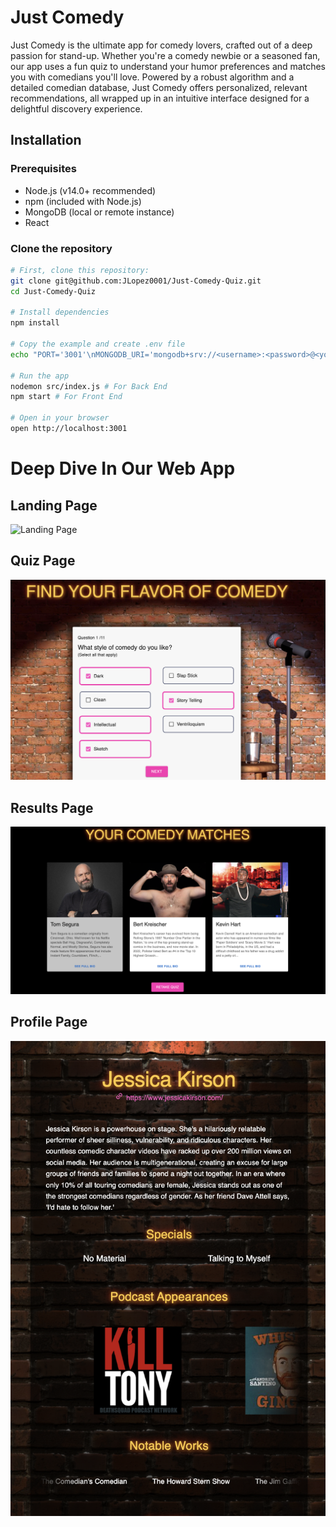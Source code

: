 # Just Comedy

Just Comedy is the ultimate app for comedy lovers, crafted out of a deep passion for stand-up. Whether you're a comedy newbie or a seasoned fan, our app uses a fun quiz to understand your humor preferences and matches you with comedians you'll love. Powered by a robust algorithm and a detailed comedian database, Just Comedy offers personalized, relevant recommendations, all wrapped up in an intuitive interface designed for a delightful discovery experience.

## Installation

### Prerequisites

- Node.js (v14.0+ recommended)
- npm (included with Node.js)
- MongoDB (local or remote instance)
- React

### Clone the repository

```bash
# First, clone this repository:
git clone git@github.com:JLopez0001/Just-Comedy-Quiz.git
cd Just-Comedy-Quiz

# Install dependencies
npm install

# Copy the example and create .env file
echo "PORT='3001'\nMONGODB_URI='mongodb+srv://<username>:<password>@<your-cluster-url>/<dbname>'" > .env

# Run the app
nodemon src/index.js # For Back End
npm start # For Front End

# Open in your browser
open http://localhost:3001

```

# Deep Dive In Our Web App

## Landing Page

![Landing Page](client/public/images/wireFrame/landingPage.png "Landing Page")

## Quiz Page

![Quiz Page](client/public/images/wireFrame/quiz-page.png "Quiz Page")

## Results Page

![Results Page](client/public/images/wireFrame/results-page.png "Results Page")

## Profile Page

![Profile Page](client/public/images/wireFrame/profile-page.png "Profile Page")
